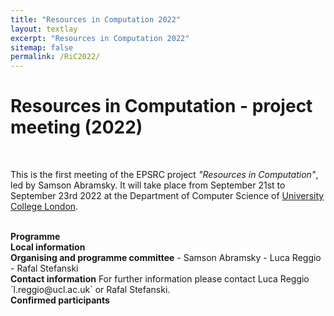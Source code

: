 ```yaml
---
title: "Resources in Computation 2022"
layout: textlay
excerpt: "Resources in Computation 2022"
sitemap: false
permalink: /RiC2022/
---
```


# Resources in Computation - project meeting (2022)

<br>

This is the first meeting of the EPSRC project _"Resources in Computation"_, led by Samson Abramsky. It will take place from September 21st to September 23rd 2022 at the Department of Computer Science of [University College London](https://www.ucl.ac.uk/).

<br>
<b>Programme</b>

<br>
<b>Local information</b>

<br>
<b>Organising and programme committee</b>
- Samson Abramsky
- Luca Reggio
- Rafal Stefanski

<br>
<b>Contact information</b>
For further information please contact Luca Reggio `l.reggio&#064;ucl.ac.uk` or Rafal Stefanski.

<br>
<b>Confirmed participants</b>




<br>